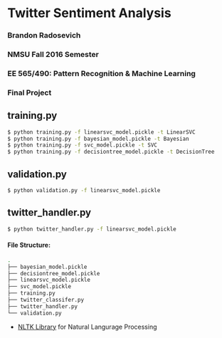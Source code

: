 # Twitter Sentiment Analysis

### Brandon Radosevich
### NMSU Fall 2016 Semester
### EE 565/490: Pattern Recognition & Machine Learning
### Final Project


## training.py
```bash
$ python training.py -f linearsvc_model.pickle -t LinearSVC
$ python training.py -f bayesian_model.pickle -t Bayesian
$ python training.py -f svc_model.pickle -t SVC
$ python training.py -f decisiontree_model.pickle -t DecisionTree
```


## validation.py

```bash
$ python validation.py -f linearsvc_model.pickle
```

## twitter_handler.py

```bash
$ python twitter_handler.py -f linearsvc_model.pickle
```

#### File Structure:
```bash
.
├── bayesian_model.pickle
├── decisiontree_model.pickle
├── linearsvc_model.pickle
├── svc_model.pickle
├── training.py
├── twitter_classifer.py
├── twitter_handler.py
└── validation.py
```

 * [NLTK Library](http://www.nltk.org/) for Natural Langurage Processing